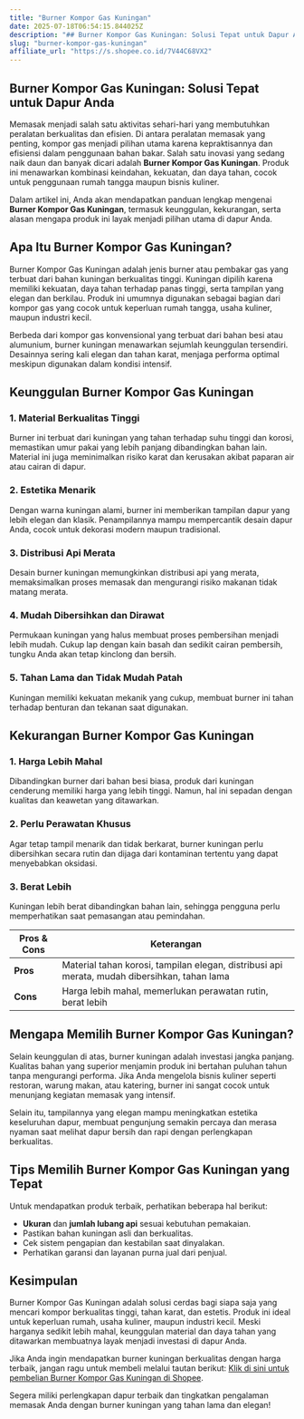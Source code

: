 ```yaml
---
title: "Burner Kompor Gas Kuningan"
date: 2025-07-18T06:54:15.844025Z
description: "## Burner Kompor Gas Kuningan: Solusi Tepat untuk Dapur Anda..."
slug: "burner-kompor-gas-kuningan"
affiliate_url: "https://s.shopee.co.id/7V44C68VX2"
---
```

## Burner Kompor Gas Kuningan: Solusi Tepat untuk Dapur Anda

Memasak menjadi salah satu aktivitas sehari-hari yang membutuhkan peralatan berkualitas dan efisien. Di antara peralatan memasak yang penting, kompor gas menjadi pilihan utama karena kepraktisannya dan efisiensi dalam penggunaan bahan bakar. Salah satu inovasi yang sedang naik daun dan banyak dicari adalah **Burner Kompor Gas Kuningan**. Produk ini menawarkan kombinasi keindahan, kekuatan, dan daya tahan, cocok untuk penggunaan rumah tangga maupun bisnis kuliner.

Dalam artikel ini, Anda akan mendapatkan panduan lengkap mengenai **Burner Kompor Gas Kuningan**, termasuk keunggulan, kekurangan, serta alasan mengapa produk ini layak menjadi pilihan utama di dapur Anda.

## Apa Itu Burner Kompor Gas Kuningan?

Burner Kompor Gas Kuningan adalah jenis burner atau pembakar gas yang terbuat dari bahan kuningan berkualitas tinggi. Kuningan dipilih karena memiliki kekuatan, daya tahan terhadap panas tinggi, serta tampilan yang elegan dan berkilau. Produk ini umumnya digunakan sebagai bagian dari kompor gas yang cocok untuk keperluan rumah tangga, usaha kuliner, maupun industri kecil.

Berbeda dari kompor gas konvensional yang terbuat dari bahan besi atau alumunium, burner kuningan menawarkan sejumlah keunggulan tersendiri. Desainnya sering kali elegan dan tahan karat, menjaga performa optimal meskipun digunakan dalam kondisi intensif.

## Keunggulan Burner Kompor Gas Kuningan

### 1. Material Berkualitas Tinggi

Burner ini terbuat dari kuningan yang tahan terhadap suhu tinggi dan korosi, memastikan umur pakai yang lebih panjang dibandingkan bahan lain. Material ini juga meminimalkan risiko karat dan kerusakan akibat paparan air atau cairan di dapur.

### 2. Estetika Menarik

Dengan warna kuningan alami, burner ini memberikan tampilan dapur yang lebih elegan dan klasik. Penampilannya mampu mempercantik desain dapur Anda, cocok untuk dekorasi modern maupun tradisional.

### 3. Distribusi Api Merata

Desain burner kuningan memungkinkan distribusi api yang merata, memaksimalkan proses memasak dan mengurangi risiko makanan tidak matang merata.

### 4. Mudah Dibersihkan dan Dirawat

Permukaan kuningan yang halus membuat proses pembersihan menjadi lebih mudah. Cukup lap dengan kain basah dan sedikit cairan pembersih, tungku Anda akan tetap kinclong dan bersih.

### 5. Tahan Lama dan Tidak Mudah Patah

Kuningan memiliki kekuatan mekanik yang cukup, membuat burner ini tahan terhadap benturan dan tekanan saat digunakan.

## Kekurangan Burner Kompor Gas Kuningan

### 1. Harga Lebih Mahal

Dibandingkan burner dari bahan besi biasa, produk dari kuningan cenderung memiliki harga yang lebih tinggi. Namun, hal ini sepadan dengan kualitas dan keawetan yang ditawarkan.

### 2. Perlu Perawatan Khusus

Agar tetap tampil menarik dan tidak berkarat, burner kuningan perlu dibersihkan secara rutin dan dijaga dari kontaminan tertentu yang dapat menyebabkan oksidasi.

### 3. Berat Lebih

Kuningan lebih berat dibandingkan bahan lain, sehingga pengguna perlu memperhatikan saat pemasangan atau pemindahan.

| **Pros & Cons** | **Keterangan**                                   |
|------------------|--------------------------------------------------|
| **Pros**       | Material tahan korosi, tampilan elegan, distribusi api merata, mudah dibersihkan, tahan lama |
| **Cons**       | Harga lebih mahal, memerlukan perawatan rutin, berat lebih |

## Mengapa Memilih Burner Kompor Gas Kuningan?

Selain keunggulan di atas, burner kuningan adalah investasi jangka panjang. Kualitas bahan yang superior menjamin produk ini bertahan puluhan tahun tanpa mengurangi performa. Jika Anda mengelola bisnis kuliner seperti restoran, warung makan, atau katering, burner ini sangat cocok untuk menunjang kegiatan memasak yang intensif.

Selain itu, tampilannya yang elegan mampu meningkatkan estetika keseluruhan dapur, membuat pengunjung semakin percaya dan merasa nyaman saat melihat dapur bersih dan rapi dengan perlengkapan berkualitas.

## Tips Memilih Burner Kompor Gas Kuningan yang Tepat

Untuk mendapatkan produk terbaik, perhatikan beberapa hal berikut:

- **Ukuran** dan **jumlah lubang api** sesuai kebutuhan pemakaian.
- Pastikan bahan kuningan asli dan berkualitas.
- Cek sistem pengapian dan kestabilan saat dinyalakan.
- Perhatikan garansi dan layanan purna jual dari penjual.

## Kesimpulan

Burner Kompor Gas Kuningan adalah solusi cerdas bagi siapa saja yang mencari kompor berkualitas tinggi, tahan karat, dan estetis. Produk ini ideal untuk keperluan rumah, usaha kuliner, maupun industri kecil. Meski harganya sedikit lebih mahal, keunggulan material dan daya tahan yang ditawarkan membuatnya layak menjadi investasi di dapur Anda.

Jika Anda ingin mendapatkan burner kuningan berkualitas dengan harga terbaik, jangan ragu untuk membeli melalui tautan berikut: [Klik di sini untuk pembelian Burner Kompor Gas Kuningan di Shopee](https://s.shopee.co.id/7V44C68VX2).

Segera miliki perlengkapan dapur terbaik dan tingkatkan pengalaman memasak Anda dengan burner kuningan yang tahan lama dan elegan!